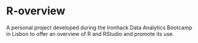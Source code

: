 # R-overview
A personal project developed during the Ironhack Data Analytics Bootcamp in Lisbon to offer an overview of R and RStudio and promote its use.
